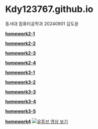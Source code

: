 # Kdy123767.github.io

동서대 컴퓨터공학과 20240901 김도윤

[**homework2-1**](https://Kdy123767.github.io/homework2-1.html)

[**homework2-2**](https://Kdy123767.github.io/homework2-2.html)

[**homework2-3**](https://Kdy123767.github.io/homework2-3.html)

[**homework2-4**](https://Kdy123767.github.io/homework2-4.html)

[**homework3-1**](https://Kdy123767.github.io/20250403_114811.png)

[**homework3-2**](https://Kdy123767.github.io/20250403_121441.png)

[**homework3-3**](https://Kdy123767.github.io/20250417_113907.png)

[**homework3-4**](https://Kdy123767.github.io/20250417_105446.png)

[**homework3-5**](https://Kdy123767.github.io/20250409_104106.png)

[**homework4**]((https://youtu.be/7gAfUdSqpE8))
[![유튜브 영상 보기](https://img.youtube.com/vi/7gAfUdSqpE8/hqdefault.jpg)](https://www.youtube.com/watch?v=7gAfUdSqpE8)
